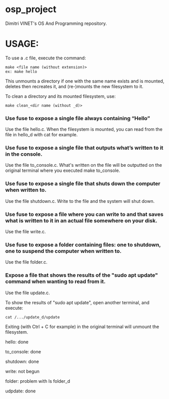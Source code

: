 # osp_project

Dimitri VINET's OS And Programming repository.


# USAGE:

To use a .c file, execute the command:

    make <file name (without extension)>
    ex: make hello

This unmounts a directory if one with the same name exists and is mounted, deletes then recreates it, and (re-)mounts the new filesystem to it.

To clean a directory and its mounted filesystem, use:

    make clean_<dir name (without _d)>

### Use fuse to expose a single file always containing “Hello”

Use the file hello.c. When the filesystem is mounted, you can read from the file in hello_d with cat for example.

### ​ Use fuse to expose a single file that outputs what’s written to it in the console.

Use the file to_console.c. What's written on the file will be outputted on the original terminal where you executed make to_console.

### Use fuse to expose a single file that shuts down the computer when written to.

Use the file shutdown.c. Write to the file and the system will shut down.

### Use fuse to expose a file where you can write to and that saves what is written to it in an actual file somewhere on your disk.

Use the file write.c.

### Use fuse to expose a folder containing files: one to shutdown, one to suspend the computer when written to.

Use the file folder.c.
    
### Expose a file that shows the results of the "sudo apt update" command when wanting to read from it.

Use the file update.c.
    
To show the results of "sudo apt update", open another terminal, and execute:

    cat /.../update_d/update

Exiting (with Ctrl + C for example) in the original terminal will unmount the filesystem.
    

    
hello: done

to_console: done

shutdown: done

write: not begun

folder: problem with ls folder_d

udpdate: done

